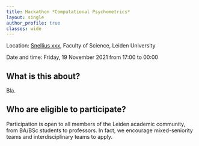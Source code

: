 ```yaml
---
title: Hackathon *Computational Psychometrics*
layout: single
author_profile: true
classes: wide
---
```


Location: [Snellius xxx](https://goo.gl/maps/2R1QxpEoGojjvriu7), Faculty of Science, Leiden University

Date and time: Friday, 19 November 2021 from 17:00 to 00:00

## What is this about?
Bla.


## Who are eligible to participate?
Participation is open to all members of the Leiden academic community, from BA/BSc students to professors. In fact, we encourage mixed-seniority teams and interdisciplinary teams to apply.

